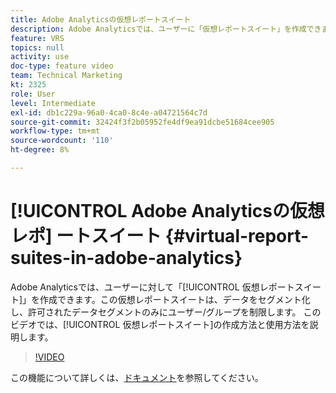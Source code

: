 ```yaml
---
title: Adobe Analyticsの仮想レポートスイート
description: Adobe Analyticsでは、ユーザーに「仮想レポートスイート」を作成できます。この仮想レポートスイートは、データをセグメント化し、ユーザー/グループを許可されたデータセグメントのみに制限します。 このビデオでは、仮想レポートスイートの作成方法と操作方法を説明します。
feature: VRS
topics: null
activity: use
doc-type: feature video
team: Technical Marketing
kt: 2325
role: User
level: Intermediate
exl-id: db1c229a-96a0-4ca0-8c4e-a04721564c7d
source-git-commit: 32424f3f2b05952fe4df9ea91dcbe51684cee905
workflow-type: tm+mt
source-wordcount: '110'
ht-degree: 8%

---
```


# [!UICONTROL Adobe Analyticsの仮想レポ] ートスイート {#virtual-report-suites-in-adobe-analytics}

Adobe Analyticsでは、ユーザーに対して「[!UICONTROL 仮想レポートスイート]」を作成できます。この仮想レポートスイートは、データをセグメント化し、許可されたデータセグメントのみにユーザー/グループを制限します。 このビデオでは、[!UICONTROL 仮想レポートスイート]の作成方法と使用方法を説明します。

>[!VIDEO](https://video.tv.adobe.com/v/25412/?quality=12)

この機能について詳しくは、[ドキュメント](https://marketing.adobe.com/resources/help/en_US/reference/vrs-about.html)を参照してください。
